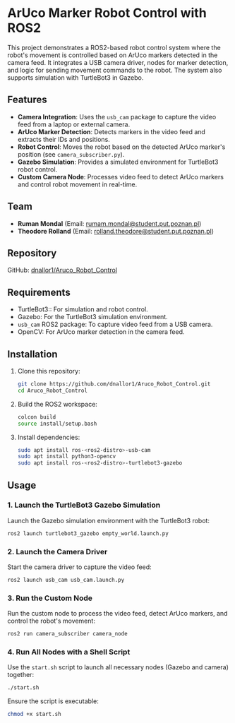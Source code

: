 # ArUco Marker Robot Control with ROS2

This project demonstrates a ROS2-based robot control system where the robot's movement is controlled based on ArUco markers detected in the camera feed. It integrates a USB camera driver, nodes for marker detection, and logic for sending movement commands to the robot. The system also supports simulation with TurtleBot3 in Gazebo.

## Features

- **Camera Integration**: Uses the `usb_cam` package to capture the video feed from a laptop or external camera.
- **ArUco Marker Detection**: Detects markers in the video feed and extracts their IDs and positions.
- **Robot Control**: Moves the robot based on the detected ArUco marker's position (see `camera_subscriber.py`).
- **Gazebo Simulation**: Provides a simulated environment for TurtleBot3 robot control.
- **Custom Camera Node**: Processes video feed to detect ArUco markers and control robot movement in real-time.

## Team

- **Ruman Mondal** (Email: rumam.mondal@student.put.poznan.pl)
- **Theodore Rolland** (Email: rolland.theodore@student.put.poznan.pl)

## Repository

GitHub: [dnallor1/Aruco_Robot_Control](https://github.com/dnallor1/Aruco_Robot_Control)

## Requirements

- TurtleBot3:: For simulation and robot control.
- Gazebo: For the TurtleBot3 simulation environment.
- `usb_cam` ROS2 package: To capture video feed from a USB camera.
- OpenCV: For ArUco marker detection in the camera feed.

## Installation

1. Clone this repository:
   ```bash
   git clone https://github.com/dnallor1/Aruco_Robot_Control.git
   cd Aruco_Robot_Control
   ```

2. Build the ROS2 workspace:
   ```bash
   colcon build
   source install/setup.bash
   ```

3. Install dependencies:
   ```bash
   sudo apt install ros-<ros2-distro>-usb-cam
   sudo apt install python3-opencv
   sudo apt install ros-<ros2-distro>-turtlebot3-gazebo
   ```

## Usage

### 1. Launch the TurtleBot3 Gazebo Simulation
Launch the Gazebo simulation environment with the TurtleBot3 robot:
```bash
ros2 launch turtlebot3_gazebo empty_world.launch.py
```

### 2. Launch the Camera Driver
Start the camera driver to capture the video feed:
```bash
ros2 launch usb_cam usb_cam.launch.py
```

### 3. Run the Custom Node
Run the custom node to process the video feed, detect ArUco markers, and control the robot's movement:
```bash
ros2 run camera_subscriber camera_node
```

### 4. Run All Nodes with a Shell Script
Use the `start.sh` script to launch all necessary nodes (Gazebo and camera) together:
```bash
./start.sh
```

Ensure the script is executable:
```bash
chmod +x start.sh
```
